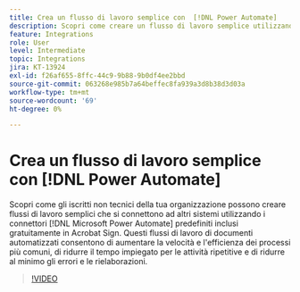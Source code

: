 ```yaml
---
title: Crea un flusso di lavoro semplice con  [!DNL Power Automate]
description: Scopri come creare un flusso di lavoro semplice utilizzando  [!DNL Power Automate] connettori
feature: Integrations
role: User
level: Intermediate
topic: Integrations
jira: KT-13924
exl-id: f26af655-8ffc-44c9-9b88-9b0df4ee2bbd
source-git-commit: 063268e985b7a64beffec8fa939a3d8b38d3d03a
workflow-type: tm+mt
source-wordcount: '69'
ht-degree: 0%

---
```


# Crea un flusso di lavoro semplice con [!DNL Power Automate]

Scopri come gli iscritti non tecnici della tua organizzazione possono creare flussi di lavoro semplici che si connettono ad altri sistemi utilizzando i connettori [!DNL Microsoft Power Automate] predefiniti inclusi gratuitamente in Acrobat Sign. Questi flussi di lavoro di documenti automatizzati consentono di aumentare la velocità e l&#39;efficienza dei processi più comuni, di ridurre il tempo impiegato per le attività ripetitive e di ridurre al minimo gli errori e le rielaborazioni.


>[!VIDEO](https://video.tv.adobe.com/v/3424251?quality=12&learn=on&hidetitle=true)
